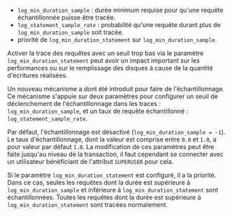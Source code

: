 
<!--
Les commits sur ce sujet sont :

https://git.postgresql.org/gitweb/?p=postgresql.git;a=commitdiff;h=6e3e6cc0e884a6091e1094dff29db430af08fb93

Discussion :

https://postgr.es/m/bbe0a1a8-a8f7-3be2-155a-888e661cc06c@anayrat.info

-->

<div class="slide-content">

* `log_min_duration_sample` : durée minimum requise pour qu'une requête
  échantillonnée puisse être tracée.
* `log_statement_sample_rate` : probabilité qu'une requête durant plus de
  `log_min_duration_sample` soit tracée.
* priorité de `log_min_duration_statement` sur `log_min_duration_sample`.

</div>

<div class="notes"> 

Activer la trace des requêtes avec un seuil trop bas via le paramètre
`log_min_duration_statement` peut avoir un impact important sur les
performances ou sur le remplissage des disques à cause de la quantité
d'écritures réalisées.

Un nouveau mécanisme a dont été introduit pour faire de l'échantillonnage. Ce
mécanisme s'appuie sur deux paramètres pour configurer un seuil de
déclenchement de l'échantillonnage dans les traces : `log_min_duration_sample`,
et un taux de requête échantillonné : `log_statement_sample_rate`.

Par défaut, l'échantillonnage est désactivé (`log_min_duration_sample = -1`).
Le taux d'échantillonnage, dont la valeur est comprise entre `0.0` et `1.0`, a
pour valeur par défaut `1.0`. La modification de ces paramètres peut être faite
jusqu'au niveau de la transaction, il faut cependant se connecter avec un
utilisateur bénéficiant de l'attribut `SUPERUSER` pour cela.

Si le paramètre `log_min_duration_statement` est configuré, il a la priorité.
Dans ce cas, seules les requêtes dont la durée est supérieure à
`log_min_duration_sample` et inférieure à `log_min_duration_statement` sont
échantillonnées. Toutes les requêtes dont la durée est supérieure à
`log_min_duration_statement` sont tracées normalement.

</div>

